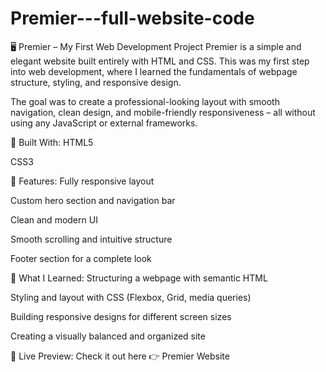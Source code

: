 # Premier---full-website-code
🖥️ Premier – My First Web Development Project
Premier is a simple and elegant website built entirely with HTML and CSS. This was my first step into web development, where I learned the fundamentals of webpage structure, styling, and responsive design.

The goal was to create a professional-looking layout with smooth navigation, clean design, and mobile-friendly responsiveness – all without using any JavaScript or external frameworks.

🔧 Built With:
HTML5

CSS3

🚀 Features:
Fully responsive layout

Custom hero section and navigation bar

Clean and modern UI

Smooth scrolling and intuitive structure

Footer section for a complete look

🌱 What I Learned:
Structuring a webpage with semantic HTML

Styling and layout with CSS (Flexbox, Grid, media queries)

Building responsive designs for different screen sizes

Creating a visually balanced and organized site

📍 Live Preview:
Check it out here 👉 Premier Website


